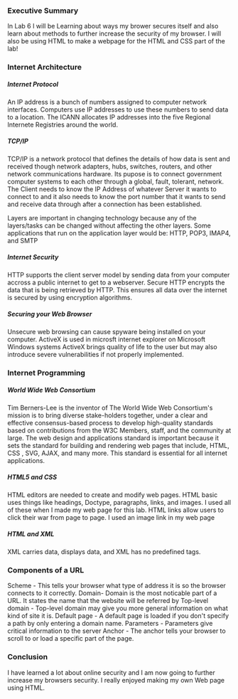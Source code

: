 ### Executive Summary 
In Lab 6 I will be Learning about ways my brower secures itself and also learn about methods to further increase the security of my browser. I will also be using HTML to make a webpage for the HTML and CSS part of the lab!

### Internet Architecture

##### Internet Protocol
An IP address is a bunch of numbers assigned to computer network interfaces. Computers use IP addresses to use these numbers to send data to a location. The ICANN allocates IP addresses into the five Regional Internete Registries around the world.

##### TCP/IP
TCP/IP is a network protocol that defines the details of how data is sent and received though network adapters, hubs, switches, routers, and other network communications hardware. Its pupose is to connect government computer systems to each other through a global, fault, tolerant, network. The Client needs to know the IP Address of whatever Server it wants to connect to and it also needs to know the port number that it wants to send and receive data through after a connection has been established. 

Layers are important in changing technology because any of the layers/tasks can be changed without affecting the other layers. Some applications that run on the application layer would be: HTTP, POP3, IMAP4, and SMTP

##### Internet Security
HTTP supports the client server model by sending data from your computer accross a public internet to get to a webserver. Secure HTTP encrypts the data that is being retrieved by HTTP. This ensures all data over the internet is secured by using encryption algorithms.

##### Securing your Web Browser
Unsecure web browsing can cause spyware being installed on your computer. ActiveX is used in microsft internet explorer on Microsoft Windows systems ActiveX brings quality of life to the user but may also introduce severe vulnerabilities if not properly implemented.

### Internet Programming

##### World Wide Web Consortium
Tim Berners-Lee is the inventor of The World Wide Web Consortium's mission is to bring diverse stake-holders together, under a clear and effective consensus-based process to develop high-quality standards based on contributions from the W3C Members, staff, and the community at large. The web design and applications standard is important because it sets the standard for building and rendering web pages that include, HTML, CSS , SVG,  AJAX, and many more. This standard is essential for all internet applications.

##### HTML5 and CSS
HTML editors are needed to create and modify web pages. HTML basic uses things like headings, Doctype, paragraphs, links, and images. I used all of these when I made my web page for this lab. HTML links allow users to click their war from page to page. I used an image link in my web page

##### HTML and XML
XML carries data, displays data, and XML has no predefined tags.

### Components of a URL
Scheme - This tells your browser what type of address it is so the browser connects to it correctly.
Domain- Domain is the most noticable part of a URL. It states the name that the website will be referred by
Top-level domain - Top-level domain may give you more general information on what kind of site it is.
Default page - A default page is loaded if you don't specify a path by only entering a domain name.
Parameters - Parameters give critical information to the server
Anchor - The anchor tells your browser to scroll to or load a specific part of the page.

### Conclusion
I have learned a lot about online security and I am now going to further increase my browsers security. I really enjoyed making my own Web page using HTML.
